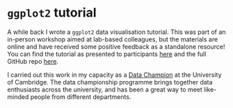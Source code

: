 # `ggplot2` tutorial

A while back I wrote a `ggplot2` data visualisation tutorial. This was part of an in-person workshop aimed at lab-based colleagues, but the materials are online and have received some positive feedback as a standalone resource! You can find the tutorial as presented to participants [here](https://lbozhilova.github.io/pfc-datavis-tutorial/) and the full GitHub repo [here](https://github.com/lbozhilova/pfc-datavis-tutorial).

I carried out this work in my capacity as a [Data Champion](https://www.data.cam.ac.uk/intro-data-champions) at the University of Cambridge. The data championship programme brings together data enthusiasts across the university, and has been a great way to meet like-minded people from different departments. 
